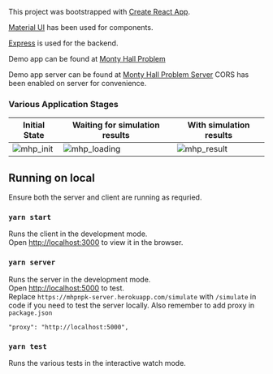 This project was bootstrapped with [Create React App](https://github.com/facebook/create-react-app).

[Material UI](https://material-ui.com/) has been used for components.

[Express](https://expressjs.com/) is used for the backend.

Demo app can be found at [Monty Hall Problem](https://mhpnpk.herokuapp.com/)

Demo app server can be found at [Monty Hall Problem Server](https://mhpnpk-server.herokuapp.com) CORS has been enabled on server for convenience.

### Various Application Stages 


| Initial State | Waiting for simulation results | With simulation results |
|---------------|--------------------------------|-------------------------|
|       ![mhp_init](https://user-images.githubusercontent.com/7235671/95012250-14352e00-0672-11eb-9e9e-f5d858e957b8.png)        |               ![mhp_loading](https://user-images.githubusercontent.com/7235671/95012251-15665b00-0672-11eb-8704-33550aab7076.png)                 |             ![mhp_result](https://user-images.githubusercontent.com/7235671/95012252-15fef180-0672-11eb-915a-c880717ff3d7.png)            |


## Running on local

Ensure both the server and client are running as requried. 

### `yarn start`

Runs the client in the development mode.<br />
Open [http://localhost:3000](http://localhost:3000) to view it in the browser.

### `yarn server`

Runs the server in the development mode.<br />
Open [http://localhost:5000](http://localhost:3000/simulate) to test.<br />
Replace `https://mhpnpk-server.herokuapp.com/simulate` with `/simulate` in code if you need to test the server locally.
Also remember to add proxy in `package.json`
```
"proxy": "http://localhost:5000",
```

### `yarn test`

Runs the various tests in the interactive watch mode.<br />
